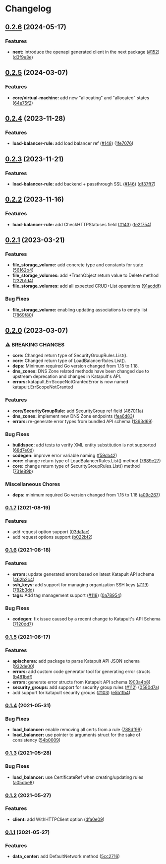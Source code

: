 # Changelog

## [0.2.6](https://github.com/krystal/go-katapult/compare/v0.2.5...v0.2.6) (2024-05-17)


### Features

* **next:** introduce the openapi generated client in the next package ([#152](https://github.com/krystal/go-katapult/issues/152)) ([d3f9e3e](https://github.com/krystal/go-katapult/commit/d3f9e3e4baa7e57832e09ccf0c9b38e47b167dd1))

## [0.2.5](https://github.com/krystal/go-katapult/compare/v0.2.4...v0.2.5) (2024-03-07)


### Features

* **core/virtual-machine:** add new "allocating" and "allocated" states ([64e75f2](https://github.com/krystal/go-katapult/commit/64e75f2b2dc58259cbca39413704053ac1b9884c))

## [0.2.4](https://github.com/krystal/go-katapult/compare/v0.2.3...v0.2.4) (2023-11-28)


### Features

* **load-balancer-rule:** add load balancer ref ([#148](https://github.com/krystal/go-katapult/issues/148)) ([1fe7076](https://github.com/krystal/go-katapult/commit/1fe7076f69d834a01dc106aebc83090a3a0a7dd8))

## [0.2.3](https://github.com/krystal/go-katapult/compare/v0.2.2...v0.2.3) (2023-11-21)


### Features

* **load-balancer-rule:** add backend + passthrough SSL ([#146](https://github.com/krystal/go-katapult/issues/146)) ([df37ff7](https://github.com/krystal/go-katapult/commit/df37ff78690b406d9f4f764e51bfeb82635db511))

## [0.2.2](https://github.com/krystal/go-katapult/compare/v0.2.1...v0.2.2) (2023-11-16)


### Features

* **load-balancer-rule:** add CheckHTTPStatuses field ([#143](https://github.com/krystal/go-katapult/issues/143)) ([fe2f754](https://github.com/krystal/go-katapult/commit/fe2f7549d9a181f1e43d648d6c98fc6f1a5f15a9))

## [0.2.1](https://github.com/krystal/go-katapult/compare/v0.2.0...v0.2.1) (2023-03-21)


### Features

* **file_storage_volume:** add concrete type and constants for state ([56162b4](https://github.com/krystal/go-katapult/commit/56162b42cb8f515a177ad3e88cc1abecd510d91d))
* **file_storage_volumes:** add *TrashObject return value to Delete method ([232b1d4](https://github.com/krystal/go-katapult/commit/232b1d4a817a671c26aa5a065a5bc426fb4fe30c))
* **file_storage_volumes:** add all expected CRUD+List operations ([91acddf](https://github.com/krystal/go-katapult/commit/91acddf742bfbeafd28e02395dde292176b73c66))


### Bug Fixes

* **file_storage_volume:** enabling updating associations to empty list ([7869f80](https://github.com/krystal/go-katapult/commit/7869f802e3349b6451fe4d1edf8010a0a404003a))

## [0.2.0](https://github.com/krystal/go-katapult/compare/v0.1.7...v0.2.0) (2023-03-07)


### ⚠ BREAKING CHANGES

* **core:** Changed return type of SecurityGroupRules.List().
* **core:** Changed return type of LoadBalancerRules.List().
* **deps:** Minimum required Go version changed from 1.15 to 1.18.
* **dns_zones:** DNS Zone related methods have been changed due to upstream deprecation and changes in Katapult's API.
* **errors:** katapult.ErrScopeNotGrantedError is now named katapult.ErrScopeNotGranted

### Features

* **core/SecurityGroupRule:** add SecurityGroup ref field ([467011a](https://github.com/krystal/go-katapult/commit/467011a68124cb0b35ac21ab60b0c78defd08355))
* **dns_zones:** implement new DNS Zone endpoints ([fea6d83](https://github.com/krystal/go-katapult/commit/fea6d83abe18519ff28a7464671c6e65930a52a1))
* **errors:** re-generate error types from bundled API schema ([1363d69](https://github.com/krystal/go-katapult/commit/1363d6989c2b30fe128050be939278ea8e135c5b))


### Bug Fixes

* **buildspec:** add tests to verify XML entity substitution is not supported ([68d7e0d](https://github.com/krystal/go-katapult/commit/68d7e0d98f747a36fea9efa2984c4698ac4de1d7))
* **codegen:** improve error variable naming ([f59cb42](https://github.com/krystal/go-katapult/commit/f59cb425d94da7b6e3682e7ade2fab14450e5808))
* **core:** change return type of LoadBalancerRules.List() method ([7689e27](https://github.com/krystal/go-katapult/commit/7689e278b25222a0e42dbe289fbd9a1ef33f3040))
* **core:** change return type of SecurityGroupRules.List() method ([731e89b](https://github.com/krystal/go-katapult/commit/731e89b2cc6731637c7904b9296eb046a82ba793))


### Miscellaneous Chores

* **deps:** minimum required Go version changed from 1.15 to 1.18 ([a09c267](https://github.com/krystal/go-katapult/commit/a09c2673127ce9e9e71c379e361f90006622789a))

### [0.1.7](https://github.com/krystal/go-katapult/compare/v0.1.6...v0.1.7) (2021-08-19)


### Features

* add request option support ([03da1ac](https://github.com/krystal/go-katapult/commit/03da1ace0f7b9f292161bd9a076f6905301dc218))
* add request options support ([b022bf2](https://github.com/krystal/go-katapult/commit/b022bf2b68d4e0f78e646ff1df482cf9b483d5ee))

### [0.1.6](https://github.com/krystal/go-katapult/compare/v0.1.5...v0.1.6) (2021-08-18)


### Features

* **errors:** update generated errors based on latest Katapult API schema ([462b2c4](https://github.com/krystal/go-katapult/commit/462b2c4212af5e7c7a11c8fa35f4b9594e7d583e))
* **ssh_keys:** add support for managing organization SSH keys ([#119](https://github.com/krystal/go-katapult/issues/119)) ([782b3dd](https://github.com/krystal/go-katapult/commit/782b3dd6c06ac1f0bfb51e486eb0a7ab306d0ee2))
* **tags:** Add tag management support ([#118](https://github.com/krystal/go-katapult/issues/118)) ([0a78954](https://github.com/krystal/go-katapult/commit/0a78954f5f5eaeed6b7601e5b7c3755b1779670b))


### Bug Fixes

* **codegen:** fix issue caused by a recent change to Katapult's API Schema ([7120dd7](https://github.com/krystal/go-katapult/commit/7120dd7533c6f9dff283de161bfacea6a416cae0))

### [0.1.5](https://github.com/krystal/go-katapult/compare/v0.1.4...v0.1.5) (2021-06-17)


### Features

* **apischema:** add package to parse Katapult API JSON schema ([932de00](https://github.com/krystal/go-katapult/commit/932de00ad64c3d7c633a3a1b912974885b5207fd))
* **errors:** add custom code generator tool for generating error structs ([b481bdf](https://github.com/krystal/go-katapult/commit/b481bdf5c3b7a4cb857e5c928f572873708547ec))
* **errors:** generate error structs from Katapult API schema ([903a4b8](https://github.com/krystal/go-katapult/commit/903a4b851aa990caa20fbb3fd2bf516e1d5b171d))
* **security_groups:** add support for security group rules ([#112](https://github.com/krystal/go-katapult/issues/112)) ([0580d7a](https://github.com/krystal/go-katapult/commit/0580d7a9491ea823f9c1ef5db1567cc003359c69))
* add support for katapult security groups ([#103](https://github.com/krystal/go-katapult/issues/103)) ([e5b1fb4](https://github.com/krystal/go-katapult/commit/e5b1fb4da06c3d89e4d9d228ffb5cbc0d09d2daf))

### [0.1.4](https://github.com/krystal/go-katapult/compare/v0.1.3...v0.1.4) (2021-05-31)


### Bug Fixes

* **load_balancer:** enable removing all certs from a rule ([788df99](https://github.com/krystal/go-katapult/commit/788df995b96f88b1c7be46bd781c82af6bac8901))
* **load_balancer:** use pointer to arguments struct for the sake of consistency ([54b0009](https://github.com/krystal/go-katapult/commit/54b000943c0296a760545a903c78e88187c866d2))

### [0.1.3](https://github.com/krystal/go-katapult/compare/v0.1.2...v0.1.3) (2021-05-28)


### Bug Fixes

* **load_balancer:** use CertificateRef when creating/updating rules ([a05dbe8](https://github.com/krystal/go-katapult/commit/a05dbe8c0ac09410176eed532e7ecab26c759a66))

### [0.1.2](https://github.com/krystal/go-katapult/compare/v0.1.1...v0.1.2) (2021-05-27)


### Features

* **client:** add WithHTTPClient option ([dfa0e09](https://github.com/krystal/go-katapult/commit/dfa0e0990d1cf2f356c98dec5ea20f9279dc2909))

### [0.1.1](https://github.com/krystal/go-katapult/compare/v0.1.0...v0.1.1) (2021-05-27)


### Features

* **data_center:** add DefaultNetwork method ([5cc2716](https://github.com/krystal/go-katapult/commit/5cc2716b063e05ab7920deeb5f2919e9cf6ae630))
